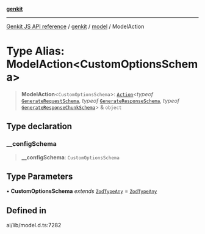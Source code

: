 [**genkit**](../../README.md)

***

[Genkit JS API reference](../../../README.md) / [genkit](../../README.md) / [model](../README.md) / ModelAction

# Type Alias: ModelAction\<CustomOptionsSchema\>

> **ModelAction**\<`CustomOptionsSchema`\>: [`Action`](../../type-aliases/Action.md)\<*typeof* [`GenerateRequestSchema`](../variables/GenerateRequestSchema.md), *typeof* [`GenerateResponseSchema`](../variables/GenerateResponseSchema.md), *typeof* [`GenerateResponseChunkSchema`](../variables/GenerateResponseChunkSchema.md)\> & `object`

## Type declaration

### \_\_configSchema

> **\_\_configSchema**: `CustomOptionsSchema`

## Type Parameters

• **CustomOptionsSchema** *extends* [`ZodTypeAny`](../../namespaces/z/type-aliases/ZodTypeAny.md) = [`ZodTypeAny`](../../namespaces/z/type-aliases/ZodTypeAny.md)

## Defined in

ai/lib/model.d.ts:7282
